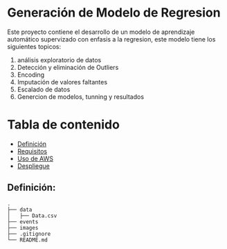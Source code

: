 # Generación de Modelo de Regresion

Este proyecto contiene el desarrollo de un modelo de aprendizaje automático supervizado con enfasis a la regresion, este modelo tiene los siguientes topicos:

1. análisis exploratorio de datos
2. Detección y eliminación de Outliers
3. Encoding
4. Imputación de valores faltantes
5. Escalado de datos
7. Genercion de modelos, tunning y resultados


# Tabla de contenido
- [Definición](#definicion)
- [Requisitos](#requisitos)
- [Uso de AWS](#aws)
- [Despliegue](#despliegue)



## Definición:

    .
    ├── data        
    │   ├── Data.csv          
    ├── events                        
    ├── images                        
    ├── .gitignore                    
    └── README.md                          
               
